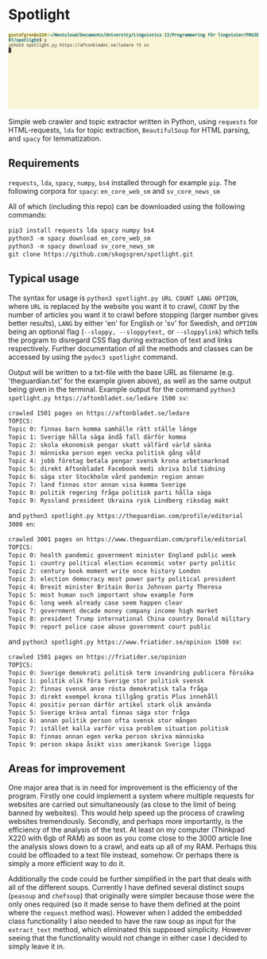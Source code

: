 # Spotlight

![](example.gif)

Simple web crawler and topic extractor written in Python, using `requests` for 
HTML-requests, `lda` for topic extraction, `BeautifulSoup` for HTML parsing,
and `spacy` for lemmatization.

## Requirements

`requests`, `lda`, `spacy`, `numpy`, `bs4` installed through for example `pip`. 
The following corpora for `spacy`: `en_core_web_sm` and `sv_core_news_sm`

All of which (including this repo) can be downloaded using the following 
commands:

```
pip3 install requests lda spacy numpy bs4
python3 -m spacy download en_core_web_sm
python3 -m spacy download sv_core_news_sm
git clone https://github.com/skogsgren/spotlight.git
```

## Typical usage

The syntax for usage is `python3 spotlight.py URL COUNT LANG OPTION`, where 
`URL` is replaced by the website you want it to crawl, `COUNT` by the number 
of articles you want it to crawl before stopping (larger number gives better
results), `LANG` by either 'en' for English or 'sv' for Swedish, and `OPTION`
being an optional flag (`--sloppy, --sloppytext,` or `--sloppylink`) which
tells the program to disregard CSS flag during extraction of text and links
respectively. Further documentation of all the methods and classes
can be accessed by using the `pydoc3 spotlight` command.

Output will be written to a txt-file with the base URL as filename (e.g. 
'theguardian.txt' for the example given above), as well as the same output 
being given in the terminal. Example output for the command
`python3 spotlight.py https://aftonbladet.se/ledare 1500 sv`:

```
crawled 1501 pages on https://aftonbladet.se/ledare
TOPICS:
Topic 0: finnas barn komma samhälle rätt ställe länge
Topic 1: Sverige hålla säga ändå fall därför komma
Topic 2: skola ekonomisk pengar skatt välfärd värld sänka
Topic 3: människa person egen vecka politisk gång våld
Topic 4: jobb företag betala pengar svensk krona arbetsmarknad
Topic 5: direkt Aftonbladet Facebook medi skriva bild tidning
Topic 6: säga stor Stockholm vård pandemin region annan
Topic 7: land finnas stor annan visa komma Sverige
Topic 8: politik regering fråga politisk parti hålla säga
Topic 9: Ryssland president Ukraina rysk Lindberg riksdag makt
```

and `python3 spotlight.py https://theguardian.com/profile/editorial 3000 en`:

```
crawled 3001 pages on https://www.theguardian.com/profile/editorial
TOPICS:
Topic 0: health pandemic government minister England public week
Topic 1: country political election economic voter party politic
Topic 2: century book moment write once history London
Topic 3: election democracy most power party political president
Topic 4: Brexit minister Britain Boris Johnson party Theresa
Topic 5: most human such important show example form
Topic 6: long week already case seem happen clear
Topic 7: government decade money company income high market
Topic 8: president Trump international China country Donald military
Topic 9: report police case abuse government court public
```

and `python3 spotlight.py https://www.friatider.se/opinion 1500 sv`:

```
crawled 1501 pages on https://friatider.se/opinion
TOPICS:
Topic 0: Sverige demokrati politisk term invandring publicera försöka
Topic 1: politik olik föra Sverige stor politisk svensk
Topic 2: finnas svensk anse rösta demokratisk tala fråga
Topic 3: direkt exempel krona tillgång gratis Plus innehåll
Topic 4: positiv person därför artikel stark olik använda
Topic 5: Sverige kräva antal finnas säga stor fråga
Topic 6: annan politik person ofta svensk stor mången
Topic 7: istället kalla varför visa problem situation politisk
Topic 8: finnas annan egen verka person skriva människa
Topic 9: person skapa åsikt viss amerikansk Sverige ligga
```

## Areas for improvement

One major area that is in need for improvement is the efficiency of the 
program. Firstly one could implement a system where multiple requests for 
websites are carried out simultaneously (as close to the limit of being banned
by websites). This would help speed up the process of crawling websites 
tremendously. Secondly, and perhaps more importantly, is the efficiency of
the analysis of the text. At least on my computer (Thinkpad X220 with 6gb of 
RAM) as soon as you come close to the 3000 article line the analysis slows down
to a crawl, and eats up all of my RAM. Perhaps this could be offloaded to a 
text file instead, somehow. Or perhaps there is simply a more efficient way
to do it.

Additionally the code could be further simplified in the part that deals with
all of the different soups. Currently I have defined several distinct soups
(`peasoup` and `chefsoup`) that originally were simpler because those were
the only ones required (so it made sense to have them defined at the point
where the `request` method was). However when I added the embedded class
functionality I also needed to have the raw soup as input for the 
`extract_text` method, which eliminated this supposed simplicity. However
seeing that the functionality would not change in either case I decided to 
simply leave it in.

